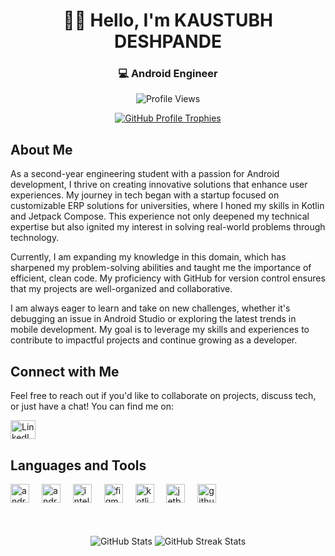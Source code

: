 <h1 align="center">👋🏼 Hello, I'm KAUSTUBH DESHPANDE</h1>
<h3 align="center">💻 Android Engineer</h3>

<p align="center">
  <img src="https://komarev.com/ghpvc/?username=deshkaustubh&label=Profile%20views&color=0e75b6&style=flat" alt="Profile Views" />
</p>
<p align="center">
  <a href="https://github.com/ryo-ma/github-profile-trophy">
    <img src="https://github-profile-trophy.vercel.app/?username=deshkaustubh" alt="GitHub Profile Trophies" />
  </a>
</p>

## About Me
As a second-year engineering student with a passion for Android development, I thrive on creating innovative solutions that enhance user experiences. My journey in tech began with a startup focused on customizable ERP solutions for universities, where I honed my skills in Kotlin and Jetpack Compose. This experience not only deepened my technical expertise but also ignited my interest in solving real-world problems through technology.

Currently, I am expanding my knowledge in this domain, which has sharpened my problem-solving abilities and taught me the importance of efficient, clean code. My proficiency with GitHub for version control ensures that my projects are well-organized and collaborative.

I am always eager to learn and take on new challenges, whether it's debugging an issue in Android Studio or exploring the latest trends in mobile development. My goal is to leverage my skills and experiences to contribute to impactful projects and continue growing as a developer.

## Connect with Me
Feel free to reach out if you'd like to collaborate on projects, discuss tech, or just have a chat! You can find me on:

<p align="left">
  <a href="https://linkedin.com/in/deshkaustubh" target="_blank">
    <img align="center" src="https://raw.githubusercontent.com/rahuldkjain/github-profile-readme-generator/master/src/images/icons/Social/linked-in-alt.svg" alt="LinkedIn" height="30" width="40" />
  </a>
</p>

## Languages and Tools
<div align="left">
  <img src="https://cdn.jsdelivr.net/gh/devicons/devicon/icons/androidstudio/androidstudio-original.svg" height="30" alt="androidstudio logo"  />
  <img width="12" />
  <img src="https://cdn.jsdelivr.net/gh/devicons/devicon/icons/android/android-original.svg" height="30" alt="android logo"  />
  <img width="12" />
  <img src="https://cdn.jsdelivr.net/gh/devicons/devicon/icons/intellij/intellij-original.svg" height="30" alt="intellij logo"  />
  <img width="12" />
  <img src="https://cdn.jsdelivr.net/gh/devicons/devicon/icons/figma/figma-original.svg" height="30" alt="figma logo"  />
  <img width="12" />
  <img src="https://cdn.jsdelivr.net/gh/devicons/devicon/icons/kotlin/kotlin-original.svg" height="30" alt="kotlin logo"  />
  <img width="12" />
  <img src="https://cdn.jsdelivr.net/gh/devicons/devicon/icons/jetbrains/jetbrains-original.svg" height="30" alt="jetbrains logo"  />
  <img width="12" />
  <img src="https://cdn.jsdelivr.net/gh/devicons/devicon/icons/github/github-original.svg" height="30" alt="github logo"  />
</div>

</br>
</br>
<p align="center">
  <img align="center" src="https://github-readme-stats.vercel.app/api?username=deshkaustubh&show_icons=true&locale=en" alt="GitHub Stats" />
  <img align="center" src="https://github-readme-streak-stats.herokuapp.com/?user=deshkaustubh&" alt="GitHub Streak Stats" />
</p>
